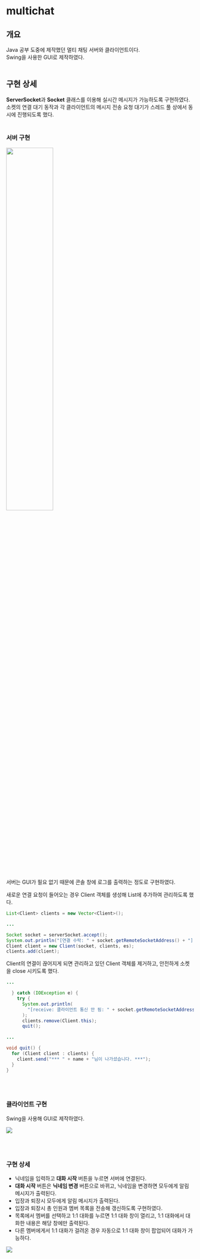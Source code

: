 # multichat
## 개요
Java 공부 도중에 제작했던 멀티 채팅 서버와 클라이언트이다.<br>
Swing을 사용한 GUI로 제작하였다.
<br><br>

## 구현 상세
**ServerSocket**과 **Socket** 클래스를 이용해 실시간 메시지가 가능하도록 구현하였다.<br>
소켓의 연결 대기 동작과 각 클라이언트의 메시지 전송 요청 대기가 스레드 풀 상에서 동시에 진행되도록 했다.
<br><br>

### 서버 구현
<img src="https://user-images.githubusercontent.com/46345154/173520547-69c74c3e-c45f-4f78-9150-cf0bc8e5fed7.png" width="50%">

서버는 GUI가 필요 없기 때문에 콘솔 창에 로그를 출력하는 정도로 구현하였다.

새로운 연결 요청이 들어오는 경우 Client 객체를 생성해 List에 추가하여 관리하도록 했다.
```java
List<Client> clients = new Vector<Client>();

...

Socket socket = serverSocket.accept();
System.out.println("[연결 수락: " + socket.getRemoteSocketAddress() + "]");
Client client = new Client(socket, clients, es);
clients.add(client);
```
Client의 연결이 끊어지게 되면 관리하고 있던 Client 객체를 제거하고, 안전하게 소켓을 close 시키도록 했다.
```java
...

  } catch (IOException e) {
    try {
      System.out.println(
        "[receive: 클라이언트 통신 안 됨: " + socket.getRemoteSocketAddress() + "]"
      );
      clients.remove(Client.this);
      quit();
    
...

void quit() {
  for (Client client : clients) {
    client.send("*** " + name + "님이 나가셨습니다. ***");
  }
}

```
<br><br>
### 클라이언트 구현
Swing을 사용해 GUI로 제작하였다.

<img src="https://user-images.githubusercontent.com/46345154/173728885-096a2d7e-28ae-421c-97b0-4b81f97875fb.png" style="max-width: 50%">

<br><br>

### 구현 상세
- 닉네임을 입력하고 **대화 시작** 버튼을 누르면 서버에 연결된다.
- **대화 시작** 버튼은 **닉네임 변경** 버튼으로 바뀌고, 닉네임을 변경하면 모두에게 알림 메시지가 출력된다.
- 입장과 퇴장시 모두에게 알림 메시지가 출력된다.
- 입장과 퇴장시 총 인원과 멤버 목록을 전송해 갱신하도록 구현하였다.
- 목록에서 멤버를 선택하고 1:1 대화를 누르면 1:1 대화 창이 열리고, 1:1 대화에서 대화한 내용은 해당 창에만 출력된다.
- 다른 멤버에게서 1:1 대화가 걸려온 경우 자동으로 1:1 대화 창이 팝업되어 대화가 가능하다.

<img src="https://user-images.githubusercontent.com/46345154/173732867-51195e7f-6ef5-418e-9ce3-2eedb59e0f5a.gif">
